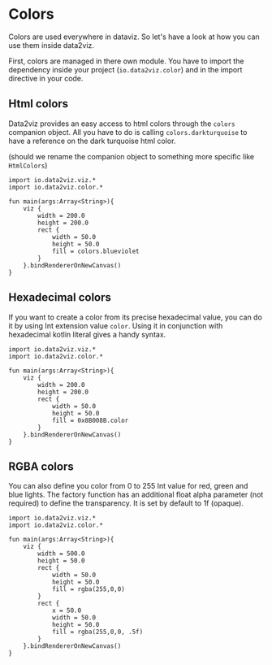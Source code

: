 # Colors

Colors are used everywhere in dataviz. So let's have a look at how you can use them 
inside data2viz.

First, colors are managed in there own module. You have to import the dependency 
inside your project (`io.data2viz.color`) and in the import directive in your code.

## Html colors

Data2viz provides an easy access to html colors through the `colors` companion 
object. All you have to do is calling `colors.darkturquoise` to have a reference 
on the dark turquoise html color. 

(should we rename the companion object to something more specific like `HtmlColors`)  


```height=50
import io.data2viz.viz.*
import io.data2viz.color.*

fun main(args:Array<String>){
    viz {
        width = 200.0
        height = 200.0
        rect {
            width = 50.0
            height = 50.0
            fill = colors.blueviolet
        }                
    }.bindRendererOnNewCanvas()
}
```

## Hexadecimal colors

If you want to create a color from its precise hexadecimal value, you can do it by using 
Int extension value `color`. Using it in conjunction with hexadecimal kotlin literal 
gives a handy syntax.

```height=50 from=8 to=12
import io.data2viz.viz.*
import io.data2viz.color.*

fun main(args:Array<String>){
    viz {
        width = 200.0
        height = 200.0
        rect {
            width = 50.0
            height = 50.0
            fill = 0x8B008B.color
        }                
    }.bindRendererOnNewCanvas()
}
```

## RGBA colors

You can also define you color from 0 to 255 Int value for red, green and blue lights.
The factory function has an additional float alpha parameter (not required) to define
the transparency. It is set by default to 1f (opaque).   

```height=50 from=8 to=18
import io.data2viz.viz.*
import io.data2viz.color.*

fun main(args:Array<String>){
    viz {
        width = 500.0
        height = 50.0
        rect {
            width = 50.0
            height = 50.0
            fill = rgba(255,0,0)
        }                
        rect {
            x = 50.0
            width = 50.0
            height = 50.0
            fill = rgba(255,0,0, .5f)
        }                   
    }.bindRendererOnNewCanvas()
}
```